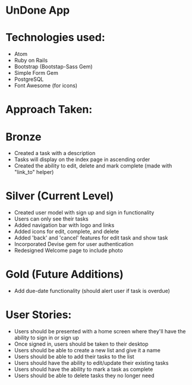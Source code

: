 # UnDone App

# Technologies used:
* Atom
* Ruby on Rails
* Bootstrap (Bootstap-Sass Gem)
* Simple Form Gem
* PostgreSQL
* Font Awesome (for icons)


# Approach Taken:
# Bronze
* Created a task with a description
* Tasks will display on the index page in ascending order
* Created the ability to edit, delete and mark complete (made with "link_to" helper)

# Silver (Current Level)
* Created user model with sign up and sign in functionality
* Users can only see their tasks
* Added navigation bar with logo and links
* Added icons for edit, complete, and delete
* Added 'back' and 'cancel' features for edit task and show task
* Incorporated Devise gem for user authentication
* Redesigned Welcome page to include photo

# Gold (Future Additions)
* Add due-date functionality (should alert user if task is overdue)

# User Stories:
* Users should be presented with a home screen where they'll have the ability to sign in or sign up
* Once signed in, users should be taken to their desktop
* Users should be able to create a new list and give it a name
* Users should be able to add their tasks to the list
* Users should have the ability to edit/update their existing tasks
* Users should have the ability to mark a task as complete
* Users should be able to delete tasks they no longer need
